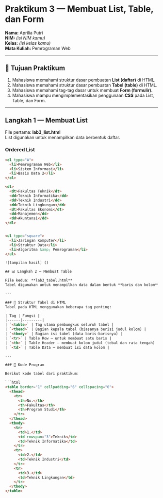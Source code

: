 # Praktikum 3 — Membuat List, Table, dan Form  
**Nama:** Aprilia Putri  
**NIM:** _(isi NIM kamu)_  
**Kelas:** _(isi kelas kamu)_  
**Mata Kuliah:** Pemrograman Web  

---

## 🎯 Tujuan Praktikum
1. Mahasiswa memahami struktur dasar pembuatan **List (daftar)** di HTML.  
2. Mahasiswa memahami struktur dasar pembuatan **Tabel (table)** di HTML.  
3. Mahasiswa memahami tag-tag dasar untuk membuat **Form (formulir)**.  
4. Mahasiswa mampu mengimplementasikan penggunaan **CSS** pada List, Table, dan Form.

---

## Langkah 1 — Membuat List
File pertama: **lab3_list.html**  
List digunakan untuk menampilkan data berbentuk daftar.

### Ordered List
```html
<ol type="A">
  <li>Pemrograman Web</li>
  <li>Sistem Informasi</li>
  <li>Basis Data 2</li>
</ol>

<dl>
  <dt>Fakultas Teknik</dt>
  <dd>Teknik Informatika</dd>
  <dd>Teknik Industri</dd>
  <dd>Teknik Lingkungan</dd>
  <dt>Fakultas Ekonomi</dt>
  <dd>Manajemen</dd>
  <dd>Akuntansi</dd>
</dl>


<ul type="square">
  <li>Jaringan Komputer</li>
  <li>Struktur Data</li>
  <li>Algoritma &amp; Pemrograman</li>
</ul>

![tampilan hasil] ()

## 📊 Langkah 2 — Membuat Table

File kedua: **lab3_tabel.html**  
Tabel digunakan untuk menampilkan data dalam bentuk **baris dan kolom** agar informasi terlihat rapi dan mudah dibaca.

---

### 🧱 Struktur Tabel di HTML
Tabel pada HTML menggunakan beberapa tag penting:

| Tag | Fungsi |
|------|---------|
| `<table>` | Tag utama pembungkus seluruh tabel |
| `<thead>` | Bagian kepala tabel (biasanya berisi judul kolom) |
| `<tbody>` | Bagian isi tabel (data baris-barisnya) |
| `<tr>` | Table Row — untuk membuat satu baris |
| `<th>` | Table Header — membuat kolom judul (tebal dan rata tengah) |
| `<td>` | Table Data — membuat isi data kolom |

---

### 🧠 Kode Program

Berikut kode tabel dari praktikum:

```html
<table border="1" cellpadding="6" cellspacing="0">
  <thead>
    <tr>
      <th>No.</th>
      <th>Fakultas</th>
      <th>Program Studi</th>
    </tr>
  </thead>
  <tbody>
    <tr>
      <td>1.</td>
      <td rowspan="3">Teknik</td>
      <td>Teknik Informatika</td>
    </tr>
    <tr>
      <td>2.</td>
      <td>Teknik Industri</td>
    </tr>
    <tr>
      <td>3.</td>
      <td>Teknik Lingkungan</td>
    </tr>
  </tbody>
</table>


